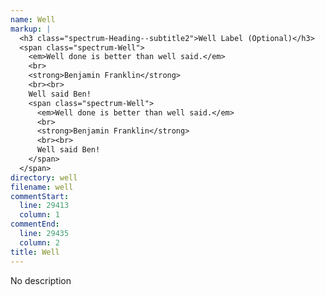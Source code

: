 ```yaml
---
name: Well
markup: |
  <h3 class="spectrum-Heading--subtitle2">Well Label (Optional)</h3>
  <span class="spectrum-Well">
    <em>Well done is better than well said.</em>
    <br>
    <strong>Benjamin Franklin</strong>
    <br><br>
    Well said Ben!
    <span class="spectrum-Well">
      <em>Well done is better than well said.</em>
      <br>
      <strong>Benjamin Franklin</strong>
      <br><br>
      Well said Ben!
    </span>
  </span>
directory: well
filename: well
commentStart:
  line: 29413
  column: 1
commentEnd:
  line: 29435
  column: 2
title: Well
---
```

No description